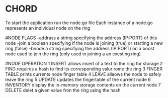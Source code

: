 # CHORD
To start the application run the node.go file
Each instance of a node.go represents an individual node on the ring

#NODE FLAGS
	-addrass		a string specifying the address (IP:PORT) of this node
	-join			a boolean specifying if the node is joining (true) or starting a new ring (false)
	-bnode			a string specifying the address (IP:PORT) on a boost node used to join the ring (only used in joining a an exesting ring)
	
#NODE OPERATION
	1 INSERT			allows insert of a text to the ring for storage
	2 FIND				requires a hash to find its corresponding valur rome the ring
	3 FINGER TABLE		prints currents node finger table
	4 LEAVE				allaows the node to safely leave the ring
	5 UPDATE			updates the fingertable of the current node
	6 INVENTORY			display the in-memory storage contents on the current node
	7 DELETE			delet a given value fron the ring using the hash

